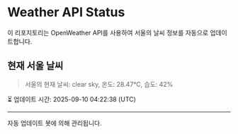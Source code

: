 
# Weather API Status

이 리포지토리는 OpenWeather API를 사용하여 서울의 날씨 정보를 자동으로 업데이트합니다.

## 현재 서울 날씨
> 서울의 현재 날씨: clear sky, 온도: 28.47°C, 습도: 42%

⏳ 업데이트 시간: 2025-09-10 04:22:38 (UTC)

---
자동 업데이트 봇에 의해 관리됩니다.
